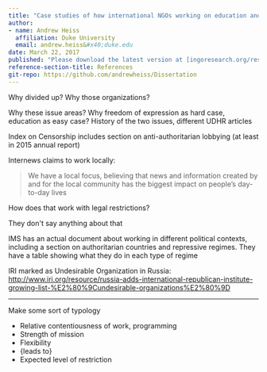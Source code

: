 ```yaml
---
title: "Case studies of how international NGOs working on education and freedom of expression issues react to authoritarian restrictions"
author:
- name: Andrew Heiss
  affiliation: Duke University
  email: andrew.heiss&#x40;duke.edu
date: March 22, 2017
published: "Please download the latest version at [ingoresearch.org/research/](https://ingoresearch.org/research/)."
reference-section-title: References
git-repo: https://github.com/andrewheiss/Dissertation
---
```


Why divided up? Why those organizations?

Why these issue areas? Why freedom of expression as hard case, education as easy case? History of the two issues, different UDHR articles

Index on Censorship includes section on anti-authoritarian lobbying (at least in 2015 annual report)


Internews claims to work locally:

> We have a local focus, believing that news and information created by and for the local community has the biggest impact on people’s day-to-day lives

How does that work with legal restrictions?

They don't say anything about that

IMS has an actual document about working in different political contexts, including a section on authoritarian countries and repressive regimes. They have a table showing what they do in each type of regime

IRI marked as Undesirable Organization in Russia: http://www.iri.org/resource/russia-adds-international-republican-institute-growing-list-%E2%80%9Cundesirable-organizations%E2%80%9D


---- 

Make some sort of typology

 - Relative contentiousness of work, programming
- Strength of mission
- Flexibility
- {leads to}
- Expected level of restriction